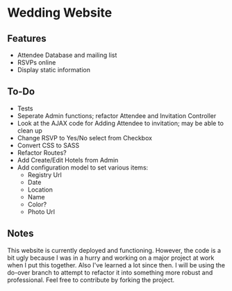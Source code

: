 # Wedding Website

## Features
+ Attendee Database and mailing list
+ RSVPs online
+ Display static information

## To-Do
+ Tests
+ Seperate Admin functions; refactor Attendee and Invitation Controller
+ Look at the AJAX code for Adding Attendee to invitation; may be able to clean up
+ Change RSVP to Yes/No select from Checkbox
+ Convert CSS to SASS
+ Refactor Routes?
+ Add Create/Edit Hotels from Admin
+ Add configuration model to set various items:
  * Registry Url
  * Date
  * Location
  * Name
  * Color?
  * Photo Url
  
## Notes
This website is currently deployed and functioning. However, the code is a bit ugly because I was in a hurry and working on a major project at work when I put this together. Also I've learned a lot since then. I will be using the do-over branch to attempt to refactor it into something more robust and professional. Feel free to contribute by forking the project. 